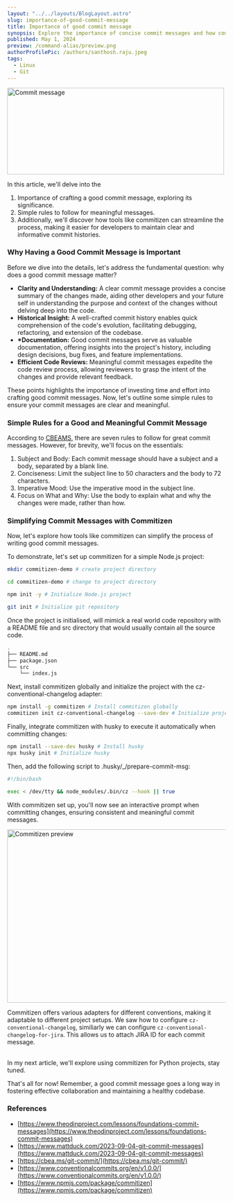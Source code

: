 ```yaml
---
layout: "../../layouts/BlogLayout.astro"
slug: importance-of-good-commit-message
title: Importance of good commit message
synopsis: Explore the importance of concise commit messages and how commitizen streamlines the writing process, enhancing codebase clarity and collaboration.
published: May 1, 2024
preview: /command-alias/preview.png
authorProfilePic: /authors/santhosh.raju.jpeg
tags:
  - Linux
  - Git
---
```


<div class="w-full flex flex-row justify-center">
    <img src="/importance-of-good-commit-message/preview.png" alt="Commit message" width="500" height="200"/>
</div>

In this article, we'll delve into the

1. Importance of crafting a good commit message, exploring its significance.
2. Simple rules to follow for meaningful messages.
3. Additionally, we'll discover how tools like commitizen can streamline the process, making it easier for developers to maintain clear and informative commit histories.

### Why Having a Good Commit Message is Important

Before we dive into the details, let's address the fundamental question: why does a good commit message matter?

- **Clarity and Understanding:** A clear commit message provides a concise summary of the changes made, aiding other developers and your future self in understanding the purpose and context of the changes without delving deep into the code.
- **Historical Insight:** A well-crafted commit history enables quick comprehension of the code's evolution, facilitating debugging, refactoring, and extension of the codebase.
- **\*Documentation:** Good commit messages serve as valuable documentation, offering insights into the project's history, including design decisions, bug fixes, and feature implementations.
- **Efficient Code Reviews:** Meaningful commit messages expedite the code review process, allowing reviewers to grasp the intent of the changes and provide relevant feedback.

These points highlights the importance of investing time and effort into crafting good commit messages. Now, let's outline some simple rules to ensure your commit messages are clear and meaningful.

### Simple Rules for a Good and Meaningful Commit Message

According to [CBEAMS](https://cbea.ms/git-commit/), there are seven rules to follow for great commit messages. However, for brevity, we'll focus on the essentials:

1. Subject and Body: Each commit message should have a subject and a body, separated by a blank line.
2. Conciseness: Limit the subject line to 50 characters and the body to 72 characters.
3. Imperative Mood: Use the imperative mood in the subject line.
4. Focus on What and Why: Use the body to explain what and why the changes were made, rather than how.

### Simplifying Commit Messages with Commitizen

Now, let's explore how tools like commitizen can simplify the process of writing good commit messages.

To demonstrate, let's set up commitizen for a simple Node.js project:

```bash
mkdir commitizen-demo # create project directory

cd commitizen-demo # change to project directory

npm init -y # Initialize Node.js project

git init # Initialize git repository
```

Once the project is initialised, will mimick a real world code repository with a README file and src directory that would usually contain all the source code.

```bash
.
├── README.md
├── package.json
└── src
    └── index.js
```

Next, install commitizen globally and initialize the project with the cz-conventional-changelog adapter:

```bash
npm install -g commitizen # Install commitizen globally
commitizen init cz-conventional-changelog --save-dev # Initialize project with commitizen

```

Finally, integrate commitizen with husky to execute it automatically when committing changes:

```bash
npm install --save-dev husky # Install husky
npx husky init # Initialize husky
```

Then, add the following script to .husky/\_/prepare-commit-msg:

```bash
#!/bin/bash

exec < /dev/tty && node_modules/.bin/cz --hook || true
```

With commitizen set up, you'll now see an interactive prompt when committing changes, ensuring consistent and meaningful commit messages.

<div class="w-full flex flex-row justify-center">
    <img src="/importance-of-good-commit-message/commitizen-preview.png" alt="Commitizen preview" width="700" height="400"/>
</div>

Commitizen offers various adapters for different conventions, making it adaptable to different project setups. We saw how to configure `cz-conventional-changelog`, similiarly we can configure `cz-conventional-changelog-for-jira`. This allows us to attach JIRA ID for each commit message.

<br/>
In my next article, we'll explore using commitizen for Python projects, stay tuned.

<br/>

That's all for now! Remember, a good commit message goes a long way in fostering effective collaboration and maintaining a healthy codebase.

### References

- [https://www.theodinproject.com/lessons/foundations-commit-messages](https://www.theodinproject.com/lessons/foundations-commit-messages)
- [https://www.mattduck.com/2023-09-04-git-commit-messages](https://www.mattduck.com/2023-09-04-git-commit-messages)
- [https://cbea.ms/git-commit/](https://cbea.ms/git-commit/)
- [https://www.conventionalcommits.org/en/v1.0.0/](https://www.conventionalcommits.org/en/v1.0.0/)
- [https://www.npmjs.com/package/commitizen](https://www.npmjs.com/package/commitizen)
